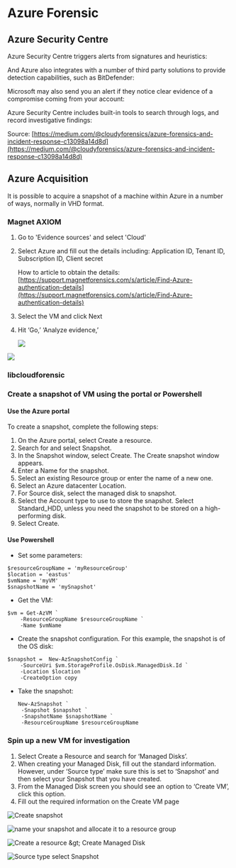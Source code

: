 # Azure Forensic

## Azure Security Centre

Azure Security Centre triggers alerts from signatures and heuristics:

And Azure also integrates with a number of third party solutions to provide detection capabilities, such as BitDefender:

Microsoft may also send you an alert if they notice clear evidence of a compromise coming from your account:

Azure Security Centre includes built-in tools to search through logs, and record investigative findings:

Source: [https://medium.com/@cloudyforensics/azure-forensics-and-incident-response-c13098a14d8d](https://medium.com/@cloudyforensics/azure-forensics-and-incident-response-c13098a14d8d)

## Azure Acquisition

It is possible to acquire a snapshot of a machine within Azure in a number of ways, normally in VHD format.

### Magnet AXIOM

1. Go to 'Evidence sources' and select 'Cloud'
2. Select Azure and fill out the details including: Application ID, Tenant ID, Subscription ID, Client secret

   How to article to obtain the details: [https://support.magnetforensics.com/s/article/Find-Azure-authentication-details](https://support.magnetforensics.com/s/article/Find-Azure-authentication-details)

3. Select the VM and click Next
4. Hit ‘Go,’ ‘Analyze evidence,’

   ![](../.gitbook/assets/image%20%283%29.png)

![](../.gitbook/assets/image%20%2811%29.png)

### libcloudforensic

### Create a snapshot of VM using the portal or Powershell

#### Use the Azure portal

To create a snapshot, complete the following steps:

1. On the Azure portal, select Create a resource.
2. Search for and select Snapshot.
3. In the Snapshot window, select Create. The Create snapshot window appears.
4. Enter a Name for the snapshot.
5. Select an existing Resource group or enter the name of a new one.
6. Select an Azure datacenter Location.
7. For Source disk, select the managed disk to snapshot.
8. Select the Account type to use to store the snapshot. Select Standard\_HDD, unless you need the snapshot to be stored on a high-performing disk.
9. Select Create.

#### Use Powershell

* Set some parameters:

```text
$resourceGroupName = 'myResourceGroup' 
$location = 'eastus' 
$vmName = 'myVM'
$snapshotName = 'mySnapshot'
```

* Get the VM:

```text
$vm = Get-AzVM `
    -ResourceGroupName $resourceGroupName `
    -Name $vmName
```

* Create the snapshot configuration. For this example, the snapshot is of the OS disk:

```text
$snapshot =  New-AzSnapshotConfig `
    -SourceUri $vm.StorageProfile.OsDisk.ManagedDisk.Id `
    -Location $location `
    -CreateOption copy
```

* Take the snapshot:

  ```text
  New-AzSnapshot `
   -Snapshot $snapshot `
   -SnapshotName $snapshotName `
   -ResourceGroupName $resourceGroupName
  ```

### Spin up a new VM for investigation

1. Select Create a Resource and search for ‘Managed Disks’. 
2. When creating your Managed Disk, fill out the standard information. However, under ‘Source type’ make sure this is set to ‘Snapshot’ and then select your Snapshot that you have created.
3. From the Managed Disk screen you should see an option to ‘Create VM’, click this option.
4. Fill out the required information on the Create VM page

![Create snapshot](../.gitbook/assets/image%20%285%29.png)

![name your snapshot and allocate it to a resource group](../.gitbook/assets/image%20%2810%29.png)

![Create a resource &amp;gt; Create Managed Disk](../.gitbook/assets/image%20%288%29.png)

![Source type select Snapshot](../.gitbook/assets/image%20%286%29.png)

